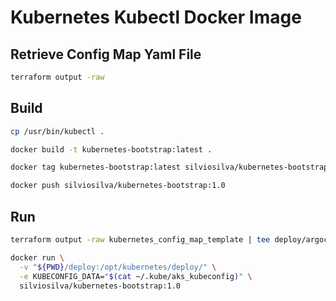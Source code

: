 # Kubernetes Kubectl Docker Image

## Retrieve Config Map Yaml File

```bash
terraform output -raw 
```

## Build

```bash
cp /usr/bin/kubectl .

docker build -t kubernetes-bootstrap:latest .

docker tag kubernetes-bootstrap:latest silviosilva/kubernetes-bootstrap:1.0

docker push silviosilva/kubernetes-bootstrap:1.0
```

## Run

```bash
terraform output -raw kubernetes_config_map_template | tee deploy/argocd-bootstrap.yaml

docker run \
  -v "${PWD}/deploy:/opt/kubernetes/deploy/" \
  -e KUBECONFIG_DATA="$(cat ~/.kube/aks_kubeconfig)" \
  silviosilva/kubernetes-bootstrap:1.0
```

